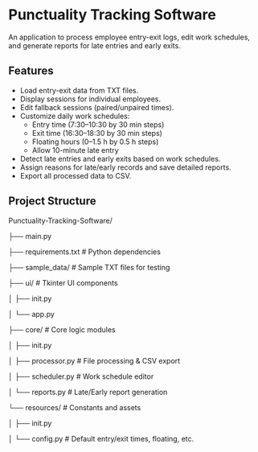 # Punctuality Tracking Software

An application to process employee entry-exit logs, edit work schedules, and generate reports for late entries and early exits. 

## Features

- Load entry-exit data from TXT files.
- Display sessions for individual employees.
- Edit fallback sessions (paired/unpaired times).
- Customize daily work schedules:
  - Entry time (7:30–10:30 by 30 min steps)
  - Exit time (16:30–18:30 by 30 min steps)
  - Floating hours (0–1.5 h by 0.5 h steps)
  - Allow 10-minute late entry
- Detect late entries and early exits based on work schedules.
- Assign reasons for late/early records and save detailed reports.
- Export all processed data to CSV.


## Project Structure
Punctuality-Tracking-Software/

├── main.py 

├── requirements.txt # Python dependencies

├── sample_data/ # Sample TXT files for testing

├── ui/ # Tkinter UI components

│ ├── init.py

│ └── app.py

├── core/ # Core logic modules

│ ├── init.py

│ ├── processor.py # File processing & CSV export

│ ├── scheduler.py # Work schedule editor

│ └── reports.py # Late/Early report generation

└── resources/ # Constants and assets

│ ├── init.py

│ └── config.py # Default entry/exit times, floating, etc.

